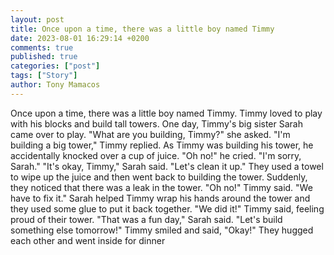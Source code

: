 ```yaml
---
layout: post
title: Once upon a time, there was a little boy named Timmy
date: 2023-08-01 16:29:14 +0200
comments: true
published: true
categories: ["post"]
tags: ["Story"]
author: Tony Mamacos
---
```

Once upon a time, there was a little boy named Timmy. Timmy loved to play with his blocks and build tall towers. One day, Timmy's big sister Sarah came over to play. "What are you building, Timmy?" she asked. "I'm building a big tower," Timmy replied.
As Timmy was building his tower, he accidentally knocked over a cup of juice. "Oh no!" he cried. "I'm sorry, Sarah." "It's okay, Timmy," Sarah said. "Let's clean it up." They used a towel to wipe up the juice and then went back to building the tower.
Suddenly, they noticed that there was a leak in the tower. "Oh no!" Timmy said. "We have to fix it." Sarah helped Timmy wrap his hands around the tower and they used some glue to put it back together. "We did it!" Timmy said, feeling proud of their tower.
"That was a fun day," Sarah said. "Let's build something else tomorrow!" Timmy smiled and said, "Okay!" They hugged each other and went inside for dinner
